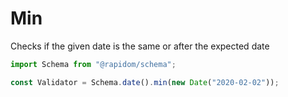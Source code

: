 # Min

Checks if the given date is the same or after the expected date

```typescript
import Schema from "@rapidom/schema";

const Validator = Schema.date().min(new Date("2020-02-02"));
```

